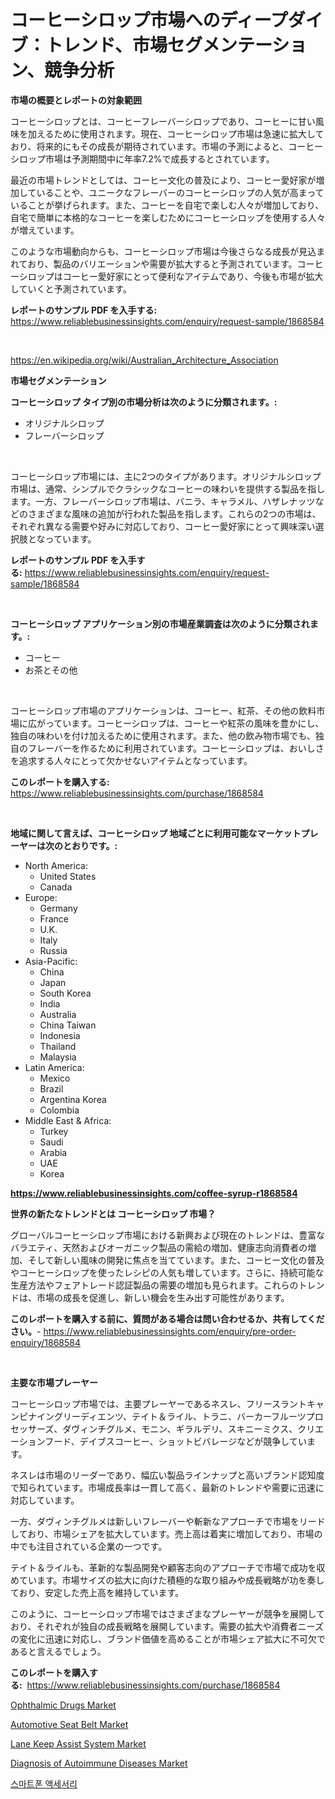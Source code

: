 <p><h1>コーヒーシロップ市場へのディープダイブ：トレンド、市場セグメンテーション、競争分析</h1></p><p><strong>市場の概要とレポートの対象範囲</strong></p>
<p><p>コーヒーシロップとは、コーヒーフレーバーシロップであり、コーヒーに甘い風味を加えるために使用されます。現在、コーヒーシロップ市場は急速に拡大しており、将来的にもその成長が期待されています。市場の予測によると、コーヒーシロップ市場は予測期間中に年率7.2%で成長するとされています。</p><p>最近の市場トレンドとしては、コーヒー文化の普及により、コーヒー愛好家が増加していることや、ユニークなフレーバーのコーヒーシロップの人気が高まっていることが挙げられます。また、コーヒーを自宅で楽しむ人々が増加しており、自宅で簡単に本格的なコーヒーを楽しむためにコーヒーシロップを使用する人々が増えています。</p><p>このような市場動向からも、コーヒーシロップ市場は今後さらなる成長が見込まれており、製品のバリエーションや需要が拡大すると予測されています。コーヒーシロップはコーヒー愛好家にとって便利なアイテムであり、今後も市場が拡大していくと予測されています。</p></p>
<p><strong>レポートのサンプル PDF を入手する:</strong> <a href="https://www.reliablebusinessinsights.com/enquiry/request-sample/1868584">https://www.reliablebusinessinsights.com/enquiry/request-sample/1868584</a></p>
<p>&nbsp;</p>
<p><a href="https://en.wikipedia.org/wiki/Australian_Architecture_Association">https://en.wikipedia.org/wiki/Australian_Architecture_Association</a></p>
<p><strong>市場セグメンテーション</strong></p>
<p><strong>コーヒーシロップ タイプ別の市場分析は次のように分類されます。:</strong></p>
<p><ul><li>オリジナルシロップ</li><li>フレーバーシロップ</li></ul></p>
<p>&nbsp;</p>
<p><p>コーヒーシロップ市場には、主に2つのタイプがあります。オリジナルシロップ市場は、通常、シンプルでクラシックなコーヒーの味わいを提供する製品を指します。一方、フレーバーシロップ市場は、バニラ、キャラメル、ハザレナッツなどのさまざまな風味の追加が行われた製品を指します。これらの2つの市場は、それぞれ異なる需要や好みに対応しており、コーヒー愛好家にとって興味深い選択肢となっています。</p></p>
<p><strong>レポートのサンプル PDF を入手する:</strong>&nbsp;<a href="https://www.reliablebusinessinsights.com/enquiry/request-sample/1868584">https://www.reliablebusinessinsights.com/enquiry/request-sample/1868584</a></p>
<p>&nbsp;</p>
<p><strong> コーヒーシロップ アプリケーション別の市場産業調査は次のように分類されます。:</strong></p>
<p><ul><li>コーヒー</li><li>お茶とその他</li></ul></p>
<p>&nbsp;</p>
<p><p>コーヒーシロップ市場のアプリケーションは、コーヒー、紅茶、その他の飲料市場に広がっています。コーヒーシロップは、コーヒーや紅茶の風味を豊かにし、独自の味わいを付け加えるために使用されます。また、他の飲み物市場でも、独自のフレーバーを作るために利用されています。コーヒーシロップは、おいしさを追求する人々にとって欠かせないアイテムとなっています。</p></p>
<p><strong>このレポートを購入する:</strong>&nbsp; <a href="https://www.reliablebusinessinsights.com/purchase/1868584">https://www.reliablebusinessinsights.com/purchase/1868584</a></p>
<p>&nbsp;</p>
<p><strong>地域に関して言えば、コーヒーシロップ 地域ごとに利用可能なマーケットプレーヤーは次のとおりです。:</strong></p>
<p><ul>
    <li>
        North America:
        <ul>
            <li>United States</li>
            <li>Canada</li>
        </ul>
    </li>
    <li>
        Europe:
        <ul>
            <li>Germany</li>
            <li>France</li>
            <li>U.K.</li>
            <li>Italy</li>
            <li>Russia</li>
        </ul>
    </li>
    <li>
        Asia-Pacific:
        <ul>
            <li>China</li>
            <li>Japan</li>
            <li>South Korea</li>
            <li>India</li>
            <li>Australia</li>
            <li>China Taiwan</li>
            <li>Indonesia</li>
            <li>Thailand</li>
            <li>Malaysia</li>
        </ul>
    </li>
    <li>
        Latin America:
        <ul>
            <li>Mexico</li>
            <li>Brazil</li>
            <li>Argentina Korea</li>
            <li>Colombia</li>
        </ul>
    </li>
    <li>
        Middle East & Africa:
        <ul>
            <li>Turkey</li>
            <li>Saudi</li>
            <li>Arabia</li>
            <li>UAE</li>
            <li>Korea</li>
        </ul>
    </li>
    </ul></p>
<p><strong><a href="https://www.reliablebusinessinsights.com/coffee-syrup-r1868584">https://www.reliablebusinessinsights.com/coffee-syrup-r1868584</a></strong>&nbsp;</p>
<p><strong>世界の新たなトレンドとは コーヒーシロップ 市場？</strong></p>
<p><p>グローバルコーヒーシロップ市場における新興および現在のトレンドは、豊富なバラエティ、天然およびオーガニック製品の需給の増加、健康志向消費者の増加、そして新しい風味の開発に焦点を当てています。また、コーヒー文化の普及やコーヒーシロップを使ったレシピの人気も増しています。さらに、持続可能な生産方法やフェアトレード認証製品の需要の増加も見られます。これらのトレンドは、市場の成長を促進し、新しい機会を生み出す可能性があります。</p></p>
<p><strong>このレポートを購入する前に、質問がある場合は問い合わせるか、共有してください。</strong>- <a href="https://www.reliablebusinessinsights.com/enquiry/pre-order-enquiry/1868584">https://www.reliablebusinessinsights.com/enquiry/pre-order-enquiry/1868584</a></p>
<p>&nbsp;</p>
<p><strong>主要な市場プレーヤー</strong></p>
<p><p>コーヒーシロップ市場では、主要プレーヤーであるネスレ、フリースラントキャンピナイングリーディエンツ、テイト＆ライル、トラニ、バーカーフルーツプロセッサーズ、ダヴィンチグルメ、モニン、ギラルデリ、スキニーミクス、クリエーションフード、デイブスコーヒー、ショットビバレージなどが競争しています。</p><p>ネスレは市場のリーダーであり、幅広い製品ラインナップと高いブランド認知度で知られています。市場成長率は一貫して高く、最新のトレンドや需要に迅速に対応しています。</p><p>一方、ダヴィンチグルメは新しいフレーバーや斬新なアプローチで市場をリードしており、市場シェアを拡大しています。売上高は着実に増加しており、市場の中でも注目されている企業の一つです。</p><p>テイト＆ライルも、革新的な製品開発や顧客志向のアプローチで市場で成功を収めています。市場サイズの拡大に向けた積極的な取り組みや成長戦略が功を奏しており、安定した売上高を維持しています。</p><p>このように、コーヒーシロップ市場ではさまざまなプレーヤーが競争を展開しており、それぞれが独自の成長戦略を展開しています。需要の拡大や消費者ニーズの変化に迅速に対応し、ブランド価値を高めることが市場シェア拡大に不可欠であると言えるでしょう。</p></p>
<p><strong>このレポートを購入する:</strong>&nbsp;&nbsp;<a href="https://www.reliablebusinessinsights.com/purchase/1868584">https://www.reliablebusinessinsights.com/purchase/1868584</a></p>
<p><p><a href="https://www.linkedin.com/pulse/strategic-insights-global-ophthalmic-drugs-market-trends-2024-a0wje">Ophthalmic Drugs Market</a></p><p><a href="https://github.com/SheilaBruen2023/Market-Research-Report-List-2/blob/main/automotive-seat-belt-market.md">Automotive Seat Belt Market</a></p><p><a href="https://github.com/arionmp/Market-Research-Report-List-4/blob/main/lane-keep-assist-system-market.md">Lane Keep Assist System Market</a></p><p><a href="https://issuu.com/reportprime-2/docs/diagnosis-of-autoimmune-diseases-market-size-2030.">Diagnosis of Autoimmune Diseases Market</a></p><p><a href="https://github.com/Nicolasrown5/Market-Research-Report-List-1/blob/main/92141571615.md">스마트폰 액세서리</a></p></p>